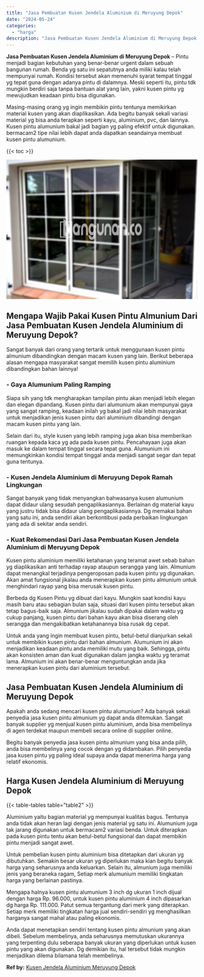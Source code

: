 ```yaml
---
title: "Jasa Pembuatan Kusen Jendela Aluminium di Meruyung Depok"
date: "2024-05-24"
categories: 
  - "harga"
description: "Jasa Pembuatan Kusen Jendela Aluminium di Meruyung Depok. Anda dapat menetapkan sendiri tentang kusen pintu almunium yang akan dibeli. Sebelum membelinya, an..."
---
```


**Jasa Pembuatan Kusen Jendela Aluminium di Meruyung Depok** – Pintu menjadi bagian kebutuhan yang benar-benar urgent dalam sebuah bangunan rumah. Benda yg satu ini sepatutnya anda miliki kalau telah mempunyai rumah. Kondisi tersebut akan memenuhi syarat tempat tinggal yg tepat guna dengan adanya pintu di dalamnya. Meski seperti itu, pintu tdk mungkin berdiri saja tanpa bantuan alat yang lain, yakni kusen pintu yg mewujudkan keadaan pintu bisa digunakan.

Masing-masing orang yg ingin membikin pintu tentunya memikirkan material kusen yang akan diaplikasikan. Ada begitu banyak sekali variasi material yg bisa anda terapkan seperti kayu, aluminium, pvc, dan lainnya. Kusen pintu alumunium bakal jadi bagian yg paling efektif untuk digunakan. bermacam2 tipe nilai lebih dapat anda dapatkan seandainya membuat kusen pintu alumunium.

{{< toc >}}

![Jasa Pembuatan Kusen Jendela Aluminium di Meruyung Depok](/images/harga-kusen-jendela-alumunium-35.png)

## Mengapa Wajib Pakai Kusen Pintu Almunium Dari Jasa Pembuatan Kusen Jendela Aluminium di Meruyung Depok?

Sangat banyak dari orang yang tertarik untuk menggunaan kusen pintu almunium dibandingkan dengan macam kusen yang lain. Berikut beberapa alasan mengapa masyarakat sangat memilih kusen pintu aluminium dibandingkan bahan lainnya!

### \- Gaya Alumunium Paling Ramping

Siapa sih yang tdk mengharapkan tampilan pintu akan menjadi lebih elegan dan elegan dipandang. Kusen pintu dari alumunium akan mempunyai gaya yang sangat ramping, keadaan inilah yg bakal jadi nilai lebih masyarakat untuk menjadikan jenis kusen pintu dari aluminium dibandingi dengan macam kusen pintu yang lain.

Selain dari itu, style kusen yang lebih ramping juga akan bisa memberikan ruangan kepada kaca yg ada pada kusen pintu. Pencahayaan juga akan masuk ke dalam tempat tinggal secara tepat guna. Alumunium ini memungkinkan kondisi tempat tinggal anda menjadi sangat segar dan tepat guna tentunya.

### \- Kusen Jendela Aluminium di Meruyung Depok Ramah Lingkungan

Sangat banyak yang tidak menyangkan bahwasanya kusen alumunium dapat didaur ulang sesudah pengaplikasiannya. Berlainan dg material kayu yang justru tidak bisa didaur ulang pengaplikasiannya. Dg memakai bahan yang satu ini, anda sendiri akan berkontibusi pada perbaikan lingkungan yang ada di sekitar anda sendiri.

### \- Kuat Rekomendasi Dari Jasa Pembuatan Kusen Jendela Aluminium di Meruyung Depok

Kusen pintu aluminium memiliki ketahanan yang teramat awet sebab bahan yg diaplikasikan anti terhadap rayap ataupun serangga yang lain. Almunium dapat menangkal terjadinya pengeroposan pada kusen pintu yg digunakan. Akan amat fungsional jikalau anda menerapkan kusen pintu almunium untuk menghindari rayap yang bisa merusak kusen pintu.

Berbeda dg Kusen Pintu yg dibuat dari kayu. Mungkin saat kondisi kayu masih baru atau sebagian bulan saja, situasi dari kusen pintu tersebut akan tetap bagus-baik saja. Almunium jikalau sudah dipakai dalam waktu yg cukup panjang, kusen pintu dari bahan kayu akan bisa diserang oleh serangga dan mengakibatkan ketahanannya bisa rusak dg cepat.

Untuk anda yang ingin membuat kusen pintu, betul-betul dianjurkan sekali untuk membikin kusen pintu dari bahan almunium. Alumunium ini akan menjadikan keadaan pintu anda memiliki mutu yang baik. Sehingga, pintu akan konsisten aman dan kuat digunakan dalam jangka waktu yg teramat lama. Almunium ini akan benar-benar menguntungkan anda jika menerapkan kusen pintu dari aluminium tersebut.

## Jasa Pembuatan Kusen Jendela Aluminium di Meruyung Depok

Apakah anda sedang mencari kusen pintu alumunium? Ada banyak sekali penyedia jasa kusen pintu almunium yg dapat anda ditemukan. Sangat banyak supplier yg menjual kusen pintu aluminium, anda bisa membelinya di agen terdekat maupun membeli secara online di supplier online.

Begitu banyak penyedia jasa kusen pintu almunium yang bisa anda pilih, anda bisa membelinya yang cocok dengan yg didambakan. Pilih penyedia jasa kusen pintu yg paling ideal supaya anda dapat menerima harga yang relatif ekonomis.

## Harga Kusen Jendela Aluminium di Meruyung Depok

{{< table-tables table="table2" >}}

Aluminium yaitu bagian material yg mempunyai kualitas bagus. Tentunya anda tidak akan heran lagi dengan jenis material yg satu ini. Alumunium juga tak jarang digunakan untuk bermacam2 variasi benda. Untuk diterapkan pada kusen pintu tentu akan betul-betul fungsional dan dapat membikin pintu menjadi sangat awet.

Untuk pembelian kusen pintu aluminium bisa ditetapkan dari ukuran yg dibutuhkan. Semakin besar ukuran yg diperlukan maka kian begitu banyak harga yang seharusnya anda keluarkan. Selain itu, almunium juga memiliki jenis yang beraneka ragam, Setiap merk alumunium memiliki tingkatan harga yang berlainan pastinya.

Mengapa halnya kusen pintu alumunium 3 inch dg ukuran 1 inch dijual dengan harga Rp. 96.000, untuk kusen pintu aluminium 4 inch dipasarkan dg harga Rp. 111.000. Patut semua tergantung dari merk yang diterapkan. Setiap merk memiliki tingkatan harga jual sendiri-sendiri yg menghasilkan harganya sangat mahal atau paling ekonomis.

Anda dapat menetapkan sendiri tentang kusen pintu almunium yang akan dibeli. Sebelum membelinya, anda seharusnya memutuskan ukurannya yang terpenting dulu seberapa banyak ukuran yang diperlukan untuk kusen pintu yang akan digunakan. Dg demikian itu, hal tersebut tidak mungkin menjadikan dilema bilamana telah membelinya.

**Ref by:** [Kusen Jendela Aluminium Meruyung Depok](https://id.wikipedia.org/wiki/Kusen)
